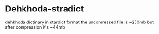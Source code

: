 # Dehkhoda-stradict
dehkhoda dictinary in stardict format
the uncomressed file is ~250mb but after compression it's ~44mb
